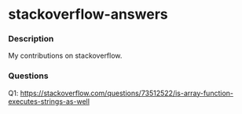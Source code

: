 # stackoverflow-answers


### Description 


My contributions on stackoverflow.

### Questions

Q1: https://stackoverflow.com/questions/73512522/is-array-function-executes-strings-as-well


